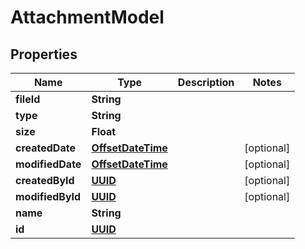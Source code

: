 # AttachmentModel

## Properties
Name | Type | Description | Notes
------------ | ------------- | ------------- | -------------
**fileId** | **String** |  | 
**type** | **String** |  | 
**size** | **Float** |  | 
**createdDate** | [**OffsetDateTime**](OffsetDateTime.md) |  |  [optional]
**modifiedDate** | [**OffsetDateTime**](OffsetDateTime.md) |  |  [optional]
**createdById** | [**UUID**](UUID.md) |  |  [optional]
**modifiedById** | [**UUID**](UUID.md) |  |  [optional]
**name** | **String** |  | 
**id** | [**UUID**](UUID.md) |  | 
